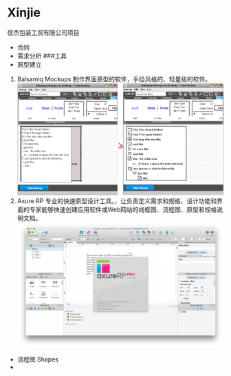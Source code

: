 # Xinjie
信杰包装工贸有限公司项目
 - 合同
 - 需求分析
 ###工具  
 - 原型建立  
  1. Balsamiq Mockups 制作界面原型的软件，手绘风格的、轻量级的软件。  ![界面](IMG/2.png)
  2. Axure RP 专业的快速原型设计工具。，让负责定义需求和规格、设计功能和界面的专家能够快速创建应用软件或Web网站的线框图、流程图、原型和规格说明文档。![界面](IMG/88b63cd42101f6a5.png)  
 - 流程图  Shapes 
 - 